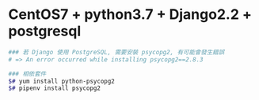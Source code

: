 

# CentOS7 + python3.7 + Django2.2 + postgresql

```bash
### 若 Django 使用 PostgreSQL, 需要安裝 psycopg2, 有可能會發生錯誤
# => An error occurred while installing psycopg2==2.8.3

### 相依套件
$# yum install python-psycopg2
$# pipenv install psycopg2
```

